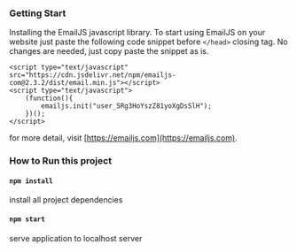 ### Getting Start

Installing the EmailJS javascript library.
To start using EmailJS on your website just paste the following code snippet before `</head>` closing tag. No changes are needed, just copy paste the snippet as is.

```
<script type="text/javascript" src="https://cdn.jsdelivr.net/npm/emailjs-com@2.3.2/dist/email.min.js"></script>
<script type="text/javascript">
    (function(){
        emailjs.init("user_5Rg3HoYszZ81yoXgDsSlH");
    })();
</script>
```

for more detail, visit [https://emailjs.com](https://emailjs.com).

### How to Run this project

#### `npm install` 
install all project dependencies

#### `npm start` 
serve application to localhost server